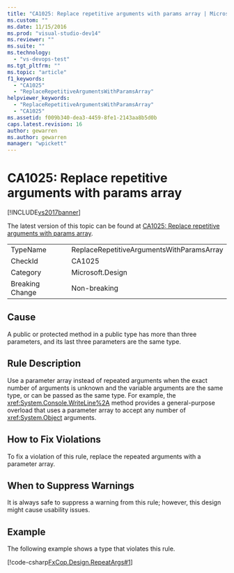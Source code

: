 ```yaml
---
title: "CA1025: Replace repetitive arguments with params array | Microsoft Docs"
ms.custom: ""
ms.date: 11/15/2016
ms.prod: "visual-studio-dev14"
ms.reviewer: ""
ms.suite: ""
ms.technology:
  - "vs-devops-test"
ms.tgt_pltfrm: ""
ms.topic: "article"
f1_keywords:
  - "CA1025"
  - "ReplaceRepetitiveArgumentsWithParamsArray"
helpviewer_keywords:
  - "ReplaceRepetitiveArgumentsWithParamsArray"
  - "CA1025"
ms.assetid: f009b340-dea3-4459-8fe1-2143aa8b5d0b
caps.latest.revision: 16
author: gewarren
ms.author: gewarren
manager: "wpickett"
---
```

# CA1025: Replace repetitive arguments with params array
[!INCLUDE[vs2017banner](../includes/vs2017banner.md)]

The latest version of this topic can be found at [CA1025: Replace repetitive arguments with params array](https://docs.microsoft.com/visualstudio/code-quality/ca1025-replace-repetitive-arguments-with-params-array).

|||
|-|-|
|TypeName|ReplaceRepetitiveArgumentsWithParamsArray|
|CheckId|CA1025|
|Category|Microsoft.Design|
|Breaking Change|Non-breaking|

## Cause
 A public or protected method in a public type has more than three parameters, and its last three parameters are the same type.

## Rule Description
 Use a parameter array instead of repeated arguments when the exact number of arguments is unknown and the variable arguments are the same type, or can be passed as the same type. For example, the <xref:System.Console.WriteLine%2A> method provides a general-purpose overload that uses a parameter array to accept any number of <xref:System.Object> arguments.

## How to Fix Violations
 To fix a violation of this rule, replace the repeated arguments with a parameter array.

## When to Suppress Warnings
 It is always safe to suppress a warning from this rule; however, this design might cause usability issues.

## Example
 The following example shows a type that violates this rule.

 [!code-csharp[FxCop.Design.RepeatArgs#1](../snippets/csharp/VS_Snippets_CodeAnalysis/FxCop.Design.RepeatArgs/cs/FxCop.Design.RepeatArgs.cs#1)]



